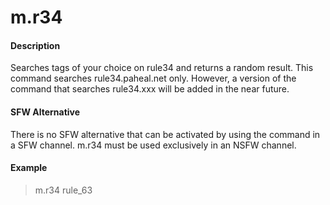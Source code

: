 # m.r34

#### Description

Searches tags of your choice on rule34 and returns a random result. This command searches rule34.paheal.net only. However, a version of the command that searches rule34.xxx will be added in the near future.

#### SFW Alternative
There is no SFW alternative that can be activated by using the command in a SFW channel. m.r34 must be used exclusively in an NSFW channel.

#### Example

> m.r34 rule_63
